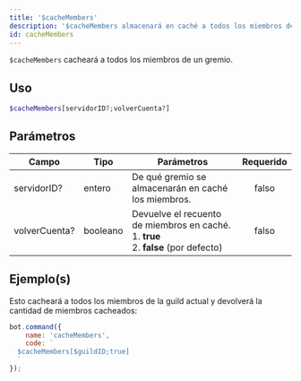 ```yaml
---
title: '$cacheMembers'
description: '$cacheMembers almacenará en caché a todos los miembros de un gremio.'
id: cacheMembers
---
```


`$cacheMembers` cacheará a todos los miembros de un gremio.

## Uso

```php
$cacheMembers[servidorID?;volverCuenta?]
```

## Parámetros

| Campo         | Tipo     | Parámetros                                                                                                  | Requerido |
| ------------- | -------- | ----------------------------------------------------------------------------------------------------------- |:---------:|
| servidorID?   | entero   | De qué gremio se almacenarán en caché los miembros.                                                         |   falso   |
| volverCuenta? | booleano | Devuelve el recuento de miembros en caché. <br /> 1. **true** <br /> 2. **false** (por defecto) |   falso   |

## Ejemplo(s)

Esto cacheará a todos los miembros de la guild actual y devolverá la cantidad de miembros cacheados:

```javascript
bot.command({
    name: 'cacheMembers',
    code: `
  $cacheMembers[$guildID;true]
  `
});
```
